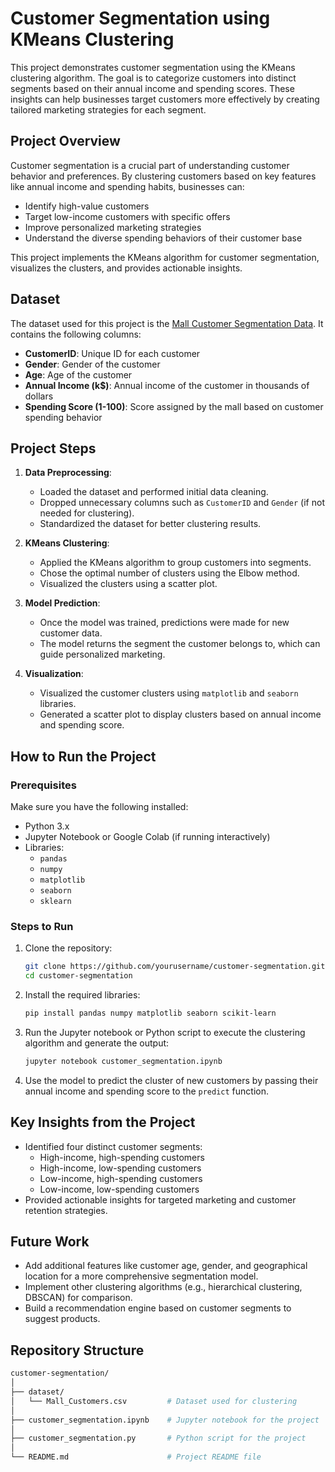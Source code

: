 # Customer Segmentation using KMeans Clustering

This project demonstrates customer segmentation using the KMeans clustering algorithm. The goal is to categorize customers into distinct segments based on their annual income and spending scores. These insights can help businesses target customers more effectively by creating tailored marketing strategies for each segment.

## Project Overview

Customer segmentation is a crucial part of understanding customer behavior and preferences. By clustering customers based on key features like annual income and spending habits, businesses can:
- Identify high-value customers
- Target low-income customers with specific offers
- Improve personalized marketing strategies
- Understand the diverse spending behaviors of their customer base

This project implements the KMeans algorithm for customer segmentation, visualizes the clusters, and provides actionable insights.

## Dataset

The dataset used for this project is the [Mall Customer Segmentation Data](https://www.kaggle.com/vjchoudhary7/customer-segmentation-tutorial-in-python). It contains the following columns:
- **CustomerID**: Unique ID for each customer
- **Gender**: Gender of the customer
- **Age**: Age of the customer
- **Annual Income (k$)**: Annual income of the customer in thousands of dollars
- **Spending Score (1-100)**: Score assigned by the mall based on customer spending behavior

## Project Steps

1. **Data Preprocessing**:
    - Loaded the dataset and performed initial data cleaning.
    - Dropped unnecessary columns such as `CustomerID` and `Gender` (if not needed for clustering).
    - Standardized the dataset for better clustering results.

2. **KMeans Clustering**:
    - Applied the KMeans algorithm to group customers into segments.
    - Chose the optimal number of clusters using the Elbow method.
    - Visualized the clusters using a scatter plot.

3. **Model Prediction**:
    - Once the model was trained, predictions were made for new customer data.
    - The model returns the segment the customer belongs to, which can guide personalized marketing.

4. **Visualization**:
    - Visualized the customer clusters using `matplotlib` and `seaborn` libraries.
    - Generated a scatter plot to display clusters based on annual income and spending score.

## How to Run the Project

### Prerequisites

Make sure you have the following installed:
- Python 3.x
- Jupyter Notebook or Google Colab (if running interactively)
- Libraries:
    - `pandas`
    - `numpy`
    - `matplotlib`
    - `seaborn`
    - `sklearn`

### Steps to Run

1. Clone the repository:
    ```bash
    git clone https://github.com/yourusername/customer-segmentation.git
    cd customer-segmentation
    ```

2. Install the required libraries:
    ```bash
    pip install pandas numpy matplotlib seaborn scikit-learn
    ```

3. Run the Jupyter notebook or Python script to execute the clustering algorithm and generate the output:
    ```bash
    jupyter notebook customer_segmentation.ipynb
    ```

4. Use the model to predict the cluster of new customers by passing their annual income and spending score to the `predict` function.

## Key Insights from the Project

- Identified four distinct customer segments:
    - High-income, high-spending customers
    - High-income, low-spending customers
    - Low-income, high-spending customers
    - Low-income, low-spending customers
- Provided actionable insights for targeted marketing and customer retention strategies.

## Future Work

- Add additional features like customer age, gender, and geographical location for a more comprehensive segmentation model.
- Implement other clustering algorithms (e.g., hierarchical clustering, DBSCAN) for comparison.
- Build a recommendation engine based on customer segments to suggest products.

## Repository Structure

```bash
customer-segmentation/
│
├── dataset/
│   └── Mall_Customers.csv         # Dataset used for clustering
│
├── customer_segmentation.ipynb    # Jupyter notebook for the project
│
├── customer_segmentation.py       # Python script for the project
│
└── README.md                      # Project README file
